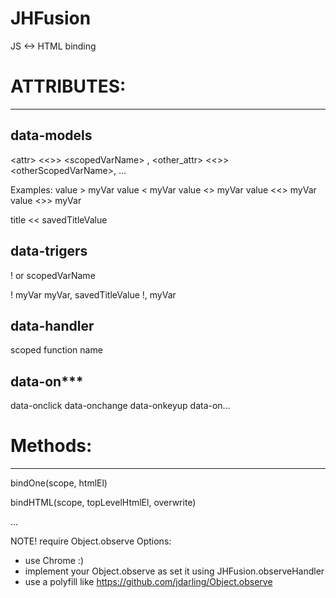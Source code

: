 JHFusion
========

JS &lt;-> HTML binding

# ATTRIBUTES:
-------------
## data-models
&lt;attr> &lt;&lt;>> &lt;scopedVarName> , &lt;other_attr> &lt;&lt;>> &lt;otherScopedVarName>, ... 

Examples:
value > myVar
value &lt; myVar
value &lt;> myVar
value &lt;&lt;> myVar
value &lt;>> myVar

title << savedTitleValue


## data-trigers
! or scopedVarName

!
myVar
myVar, savedTitleValue
!, myVar

## data-handler
scoped function name

## data-on***
data-onclick
data-onchange
data-onkeyup
data-on...


# Methods:
----------

bindOne(scope, htmlEl)

bindHTML(scope, topLevelHtmlEl, overwrite)

...


NOTE! require Object.observe
Options:
- use Chrome :)
- implement your Object.observe as set it using JHFusion.observeHandler
- use a polyfill like https://github.com/jdarling/Object.observe

